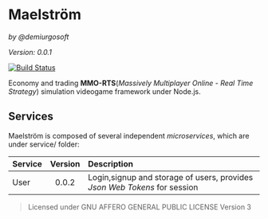Maelström
===========
_by @demiurgosoft_

_Version: 0.0.1_

[![Build Status](https://travis-ci.org/demiurgosoft/maelstrom.svg)](https://travis-ci.org/demiurgosoft/maelstrom)


Economy and trading **MMO-RTS**(_Massively Multiplayer Online - Real Time Strategy_) simulation videogame framework under Node.js. 

## Services
Maelström is composed of several independent _microservices_, which are under service/ folder:

|Service|Version|Description              |
|:------|:-----:|:------------------------|
|User   |0.0.2  |Login,signup and storage of users, provides _Json Web Tokens_ for session|

> Licensed under GNU AFFERO GENERAL PUBLIC LICENSE Version 3
